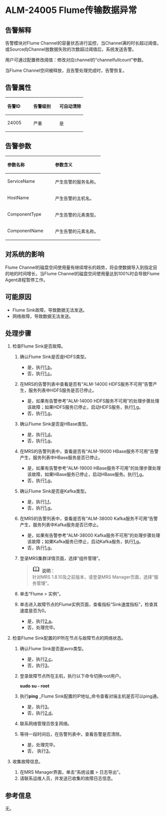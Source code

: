 # ALM-24005 Flume传输数据异常<a name="ZH-CN_TOPIC_0191883130"></a>

## 告警解释<a name="zh-cn_topic_0191813885_section19665522175625"></a>

告警模块对Flume Channel的容量状态进行监控，当Channel满的时长超过阈值，或Source向Channel放数据失败的次数超过阈值后，系统发送告警。

用户可通过配置修改阈值：修改对应channel的“channelfullcount”参数。

当Flume Channel空间被释放，且告警处理完成时，告警恢复。

## 告警属性<a name="zh-cn_topic_0191813885_section42254989175625"></a>

<a name="zh-cn_topic_0191813885_table102091175625"></a>
<table><thead align="left"><tr id="zh-cn_topic_0191813885_row31905194175625"><th class="cellrowborder" valign="top" width="33.33333333333333%" id="mcps1.1.4.1.1"><p id="zh-cn_topic_0191813885_p34183898175625"><a name="zh-cn_topic_0191813885_p34183898175625"></a><a name="zh-cn_topic_0191813885_p34183898175625"></a><strong id="zh-cn_topic_0191813885_b39219631175625"><a name="zh-cn_topic_0191813885_b39219631175625"></a><a name="zh-cn_topic_0191813885_b39219631175625"></a>告警ID</strong></p>
</th>
<th class="cellrowborder" valign="top" width="33.33333333333333%" id="mcps1.1.4.1.2"><p id="zh-cn_topic_0191813885_p22673543175625"><a name="zh-cn_topic_0191813885_p22673543175625"></a><a name="zh-cn_topic_0191813885_p22673543175625"></a><strong id="zh-cn_topic_0191813885_b2735300175625"><a name="zh-cn_topic_0191813885_b2735300175625"></a><a name="zh-cn_topic_0191813885_b2735300175625"></a>告警级别</strong></p>
</th>
<th class="cellrowborder" valign="top" width="33.33333333333333%" id="mcps1.1.4.1.3"><p id="zh-cn_topic_0191813885_p20232782175625"><a name="zh-cn_topic_0191813885_p20232782175625"></a><a name="zh-cn_topic_0191813885_p20232782175625"></a><strong id="zh-cn_topic_0191813885_b47877317175625"><a name="zh-cn_topic_0191813885_b47877317175625"></a><a name="zh-cn_topic_0191813885_b47877317175625"></a>可自动清除</strong></p>
</th>
</tr>
</thead>
<tbody><tr id="zh-cn_topic_0191813885_row52857467175625"><td class="cellrowborder" valign="top" width="33.33333333333333%" headers="mcps1.1.4.1.1 "><p id="zh-cn_topic_0191813885_p63628609163045"><a name="zh-cn_topic_0191813885_p63628609163045"></a><a name="zh-cn_topic_0191813885_p63628609163045"></a>24005</p>
</td>
<td class="cellrowborder" valign="top" width="33.33333333333333%" headers="mcps1.1.4.1.2 "><p id="zh-cn_topic_0191813885_p53643687163045"><a name="zh-cn_topic_0191813885_p53643687163045"></a><a name="zh-cn_topic_0191813885_p53643687163045"></a>严重</p>
</td>
<td class="cellrowborder" valign="top" width="33.33333333333333%" headers="mcps1.1.4.1.3 "><p id="zh-cn_topic_0191813885_p50171427163045"><a name="zh-cn_topic_0191813885_p50171427163045"></a><a name="zh-cn_topic_0191813885_p50171427163045"></a>是</p>
</td>
</tr>
</tbody>
</table>

## 告警参数<a name="zh-cn_topic_0191813885_section27218191175625"></a>

<a name="zh-cn_topic_0191813885_table57189892175625"></a>
<table><thead align="left"><tr id="zh-cn_topic_0191813885_row20832688175625"><th class="cellrowborder" valign="top" width="50%" id="mcps1.1.3.1.1"><p id="zh-cn_topic_0191813885_p9726186175625"><a name="zh-cn_topic_0191813885_p9726186175625"></a><a name="zh-cn_topic_0191813885_p9726186175625"></a><strong id="zh-cn_topic_0191813885_b20426813175625"><a name="zh-cn_topic_0191813885_b20426813175625"></a><a name="zh-cn_topic_0191813885_b20426813175625"></a>参数名称</strong></p>
</th>
<th class="cellrowborder" valign="top" width="50%" id="mcps1.1.3.1.2"><p id="zh-cn_topic_0191813885_p43959148175625"><a name="zh-cn_topic_0191813885_p43959148175625"></a><a name="zh-cn_topic_0191813885_p43959148175625"></a><strong id="zh-cn_topic_0191813885_b60088019175625"><a name="zh-cn_topic_0191813885_b60088019175625"></a><a name="zh-cn_topic_0191813885_b60088019175625"></a>参数含义</strong></p>
</th>
</tr>
</thead>
<tbody><tr id="zh-cn_topic_0191813885_row35291346175625"><td class="cellrowborder" valign="top" width="50%" headers="mcps1.1.3.1.1 "><p id="zh-cn_topic_0191813885_p32188096163058"><a name="zh-cn_topic_0191813885_p32188096163058"></a><a name="zh-cn_topic_0191813885_p32188096163058"></a>ServiceName</p>
</td>
<td class="cellrowborder" valign="top" width="50%" headers="mcps1.1.3.1.2 "><p id="zh-cn_topic_0191813885_p57098960163058"><a name="zh-cn_topic_0191813885_p57098960163058"></a><a name="zh-cn_topic_0191813885_p57098960163058"></a>产生告警的服务名称。</p>
</td>
</tr>
<tr id="zh-cn_topic_0191813885_row54265439175625"><td class="cellrowborder" valign="top" width="50%" headers="mcps1.1.3.1.1 "><p id="zh-cn_topic_0191813885_p17646605163058"><a name="zh-cn_topic_0191813885_p17646605163058"></a><a name="zh-cn_topic_0191813885_p17646605163058"></a>HostName</p>
</td>
<td class="cellrowborder" valign="top" width="50%" headers="mcps1.1.3.1.2 "><p id="zh-cn_topic_0191813885_p20088914163058"><a name="zh-cn_topic_0191813885_p20088914163058"></a><a name="zh-cn_topic_0191813885_p20088914163058"></a>产生告警的主机名。</p>
</td>
</tr>
<tr id="zh-cn_topic_0191813885_row5894265175625"><td class="cellrowborder" valign="top" width="50%" headers="mcps1.1.3.1.1 "><p id="zh-cn_topic_0191813885_p15086183163058"><a name="zh-cn_topic_0191813885_p15086183163058"></a><a name="zh-cn_topic_0191813885_p15086183163058"></a>ComponentType</p>
</td>
<td class="cellrowborder" valign="top" width="50%" headers="mcps1.1.3.1.2 "><p id="zh-cn_topic_0191813885_p14021290163058"><a name="zh-cn_topic_0191813885_p14021290163058"></a><a name="zh-cn_topic_0191813885_p14021290163058"></a>产生告警的元素类型。</p>
</td>
</tr>
<tr id="zh-cn_topic_0191813885_row60420241163054"><td class="cellrowborder" valign="top" width="50%" headers="mcps1.1.3.1.1 "><p id="zh-cn_topic_0191813885_p20973185163058"><a name="zh-cn_topic_0191813885_p20973185163058"></a><a name="zh-cn_topic_0191813885_p20973185163058"></a>ComponentName</p>
</td>
<td class="cellrowborder" valign="top" width="50%" headers="mcps1.1.3.1.2 "><p id="zh-cn_topic_0191813885_p21106461163058"><a name="zh-cn_topic_0191813885_p21106461163058"></a><a name="zh-cn_topic_0191813885_p21106461163058"></a>产生告警的元素名称。</p>
</td>
</tr>
</tbody>
</table>

## 对系统的影响<a name="zh-cn_topic_0191813885_section23922301175625"></a>

Flume Channel的磁盘空间使用量有继续增长的趋势，将会使数据导入到指定目的地的时间增长，当Flume Channel的磁盘空间使用量达到100%时会导致Flume Agent进程暂停工作。

## 可能原因<a name="zh-cn_topic_0191813885_section58162349175625"></a>

-   Flume Sink故障，导致数据无法发送。
-   网络故障，导致数据无法发送。

## 处理步骤<a name="zh-cn_topic_0191813885_section51182191175625"></a>

1.  检查Flume Sink是否故障。
    1.  确认Flume Sink是否是HDFS类型。
        -   是，执行[1.b](#zh-cn_topic_0191813885_li35603802172029)。
        -   否，执行[1.c](#zh-cn_topic_0191813885_li17206137172029)。

    2.  <a name="zh-cn_topic_0191813885_li35603802172029"></a>在MRS的告警列表中查看是否有“ALM-14000 HDFS服务不可用”告警产生，服务列表中HDFS服务是否已停止。
        -   是，如果有告警参考“ALM-14000 HDFS服务不可用”的处理步骤处理该故障；如果HDFS服务已停止，启动HDFS服务，执行[1.g](#zh-cn_topic_0191813885_li1487713813414)。
        -   否，执行[1.g](#zh-cn_topic_0191813885_li1487713813414)。

    3.  <a name="zh-cn_topic_0191813885_li17206137172029"></a>确认Flume Sink是否是HBase类型。
        -   是，执行[1.d](#zh-cn_topic_0191813885_li23959037172029)。
        -   否，执行[1.g](#zh-cn_topic_0191813885_li1487713813414)。

    4.  <a name="zh-cn_topic_0191813885_li23959037172029"></a>在MRS的告警列表中，查看是否有“ALM-19000 HBase服务不可用”告警产生，服务列表中HBase服务是否已停止。
        -   是，如果有告警参考“ALM-19000 HBase服务不可用”的处理步骤处理该故障，如果HBase服务已停止，启动HBase服务。执行[1.g](#zh-cn_topic_0191813885_li1487713813414)。
        -   否，执行[1.g](#zh-cn_topic_0191813885_li1487713813414)。

    5.  确认Flume Sink是否是Kafka类型。
        -   是，执行[1.f](#zh-cn_topic_0191813885_li13075641172029)。
        -   否，执行[1.g](#zh-cn_topic_0191813885_li1487713813414)。

    6.  <a name="zh-cn_topic_0191813885_li13075641172029"></a>在MRS的告警列表中，查看是否有“ALM-38000 Kafka服务不可用”告警产生，服务列表中Kafka服务是否已停止。
        -   是，如果有告警参考“ALM-38000 Kafka服务不可用”的处理步骤处理该故障；如果Kafka服务已停止，启动Kafka服务，执行[1.g](#zh-cn_topic_0191813885_li1487713813414)。
        -   否，执行[1.g](#zh-cn_topic_0191813885_li1487713813414)。

    7.  <a name="zh-cn_topic_0191813885_li1487713813414"></a>登录MRS集群详情页面，选择“组件管理”。

        >![](public_sys-resources/icon-note.gif) **说明：**   
        >针对MRS 1.8.10及之前版本，请登录MRS Manager页面，选择“服务管理”。  

    8.  单击“Flume  \>  实例“。
    9.  单击进入故障节点的Flume实例页面，查看指标“Sink速度指标”，检查其速度是否为0。
        -   是，执行[2.a](#zh-cn_topic_0191813885_li60707704172341)。
        -   否，处理完毕。

2.  检查Flume Sink配置的IP所在节点与故障节点的网络状态。
    1.  <a name="zh-cn_topic_0191813885_li60707704172341"></a>确认Flume Sink是否是avro类型。
        -   是，执行[2.c](#zh-cn_topic_0191813885_li31163561172341)。
        -   否，执行[3](#zh-cn_topic_0191813885_li572522141314)。

    2.  登录故障节点所在主机，执行以下命令切换root用户。

        **sudo su - root**

    3.  <a name="zh-cn_topic_0191813885_li31163561172341"></a>执行**ping** _Flume Sink配置的IP地址_命令查看对端主机是否可以ping通。
        -   是，执行[3](#zh-cn_topic_0191813885_li572522141314)。
        -   否，执行[2.d](#zh-cn_topic_0191813885_li35581265172341)。

    4.  <a name="zh-cn_topic_0191813885_li35581265172341"></a>联系网络管理员恢复网络。
    5.  等待一段时间后，在告警列表中，查看告警是否清除。
        -   是，处理完毕。
        -   否， 执行[3](#zh-cn_topic_0191813885_li572522141314)。

3.  <a name="zh-cn_topic_0191813885_li572522141314"></a>收集故障信息。
    1.  在MRS Manager界面，单击“系统设置 \> 日志导出”。
    2.  请联系运维人员，并发送已收集的故障日志信息。


## 参考信息<a name="zh-cn_topic_0191813885_section20269844175625"></a>

无。

